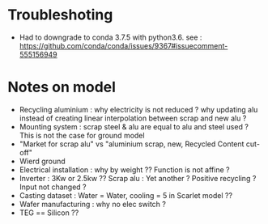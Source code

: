 # Troubleshoting

* Had to downgrade to conda 3.7.5 with python3.6. see : https://github.com/conda/conda/issues/9367#issuecomment-555156949


# Notes on model 

* Recycling aluminium : why electricity is not reduced ? why updating alu instead of creating linear interpolation between scrap and new alu ?
* Mounting system : scrap steel & alu are equal to alu and steel used ? This is not the case for ground model
* "Market for scrap alu" vs "aluminium scrap, new, Recycled Content cut-off"
* Wierd ground 
* Electrical installation : why by weight ?? Function is not affine ?
* Inverter : 3Kw or 2.5kw ?? Scrap alu : Yet another ? Positive recycling ? Input not changed ?
* Casting dataset : Water = Water, cooling = 5 in Scarlet model ?? 
* Wafer manufacturing : why no elec switch ?
* TEG == Silicon ??